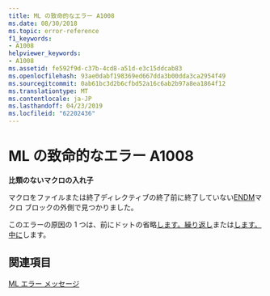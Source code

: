 ```yaml
---
title: ML の致命的なエラー A1008
ms.date: 08/30/2018
ms.topic: error-reference
f1_keywords:
- A1008
helpviewer_keywords:
- A1008
ms.assetid: fe592f9d-c37b-4cd8-a51d-e3c15ddcab83
ms.openlocfilehash: 93ae0dabf198369ed667dda3b00dda3ca2954f49
ms.sourcegitcommit: 0ab61bc3d2b6cfbd52a16c6ab2b97a8ea1864f12
ms.translationtype: MT
ms.contentlocale: ja-JP
ms.lasthandoff: 04/23/2019
ms.locfileid: "62202436"
---
```

# <a name="ml-fatal-error-a1008"></a>ML の致命的なエラー A1008

**比類のないマクロの入れ子**

マクロをファイルまたは終了ディレクティブの終了前に終了していない[ENDM](../../assembler/masm/endm.md)マクロ ブロックの外側で見つかりました。

このエラーの原因の 1 つは、前にドットの省略[します。繰り返し](../../assembler/masm/dot-repeat.md)または[します。中に](../../assembler/masm/dot-while.md)します。

## <a name="see-also"></a>関連項目

[ML エラー メッセージ](../../assembler/masm/ml-error-messages.md)<br/>